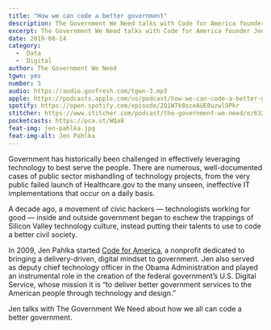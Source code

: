 ```yaml
---
title: "How we can code a better government"
description: The Government We Need talks with Code for America founder Jen Pahlka about how technology can be a force for civic change.
excerpt: The Government We Need talks with Code for America founder Jen Pahlka about how technology can be a force for civic change.
date: 2019-08-14
category:
  -  Data
  -  Digital
author: The Government We Need
tgwn: yes
number: 3
audio: https://audio.govfresh.com/tgwn-3.mp3
apple: https://podcasts.apple.com/us/podcast/how-we-can-code-a-better-government/id1468169431?i=1000446896676
spotify: https://open.spotify.com/episode/2Q1W7k8sceAUE0uzwl9Pkr
stitcher: https://www.stitcher.com/podcast/the-government-we-need/e/63211512
pocketcasts: https://pca.st/WQa8
feat-img: jen-pahlka.jpg
feat-img-alt: Jen Pahlka
---
```


Government has historically been challenged in effectively leveraging technology to best serve the people. There are numerous, well-documented cases of public sector mishandling of technology projects, from the very public failed launch of Healthcare.gov to the many unseen, ineffective IT implementations that occur on a daily basis.

A decade ago, a movement of civic hackers — technologists working for good — inside and outside government began to eschew the trappings of Silicon Valley technology culture, instead putting their talents to use to code a better civil society.

In 2009, Jen Pahlka started [Code for America](https://codeforamerica.org), a nonprofit dedicated to bringing a delivery-driven, digital mindset to government. Jen also served as deputy chief technology officer in the Obama Administration and played an instrumental role in the creation of the federal government’s U.S. Digital Service, whose mission it is “to deliver better government services to the American people through technology and design.”

Jen talks with The Government We Need about how we all can code a better government.
